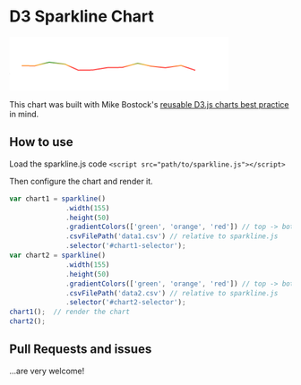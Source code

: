 # D3 Sparkline Chart

![Reusable D3.js Sparkline chart](https://raw.githubusercontent.com/DKirwan/reusable-d3-sparkline/develop/thumbnail.png)

This chart was built with Mike Bostock's [reusable D3.js charts best practice](http://bost.ocks.org/mike/chart/) in mind.

## How to use

Load the sparkline.js code
`<script src="path/to/sparkline.js"></script>`

Then configure the chart and render it.
```javascript
var chart1 = sparkline()
              .width(155)
              .height(50)
              .gradientColors(['green', 'orange', 'red']) // top -> bottom
              .csvFilePath('data1.csv') // relative to sparkline.js
              .selector('#chart1-selector');
var chart2 = sparkline()
              .width(155)
              .height(50)
              .gradientColors(['green', 'orange', 'red']) // top -> bottom
              .csvFilePath('data2.csv') // relative to sparkline.js
              .selector('#chart2-selector');
chart1();  // render the chart
chart2();
```

## Pull Requests and issues

...are very welcome!
